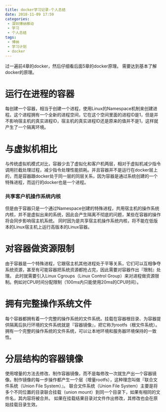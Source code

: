 ```yaml
---
title: docker学习记录-个人总结
date: 2018-11-09 17:59
categories:
 - 深圳博纳移动
 - 学习
 - 个人总结
tags: 
 - 博纳
 - 学习计划
 - docker
---
```


过一遍前4章的docker，然后仔细看后面5章的docker原理。
需要达到基本了解docker的原理。
# 运行在进程的容器
每创建一个容器，相当于创建一个进程，使用Linux的Namespace机制来创建进程。这个进程拥有一个全新的进程空间，它在这个空间里面的进程ID是1，但是并不影响宿主机的真实进程ID，宿主机的真实进程ID还是原来的值并不是1，这样就产生了一个隔离环境。
# 与虚拟机相比
与传统虚拟机模式对比，容器少去了虚拟化和客户机两层，相对于虚拟机减少指令调用拦截处理过程，减少指令处理性能损耗。并且容器并不是运行在docker层上的，而是容器跟docker处于同一层的同层关系，因为容器是通过系统创建的一个特殊进程，而运行的docker也是一个进程。
### 共享客户机操作系统内核
但是由于容器只是一个通过Namespace创建的特殊进程，共用宿主机的操作系统内核，并不是虚拟出来的系统，因此会产生隔离不彻底的问题，某些在容器的操作将会同步影响宿主机系统。
同时因为是共享宿主机操作系统内核，将不能在低版本的Linux宿主机上运行高版本的Linux容器。
# 对容器做资源限制
由于容器是一个特殊进程，它跟宿主机其他进程处于平等关系，它们可以互相争夺系统资源，甚至有可能容器把系统资源都抢占完，因此需要对容器作出『限制』处理。
此时就需要引入Linux Cgroups（Linux Control Group）来对进程做资源限制。例如对CPU时间分配限制（100ms内只能使用20ms的CPU时间）。
# 拥有完整操作系统文件
每个容器都拥有着一个完整的操作系统的文件系统。挂载在容器根目录、为容器提供隔离后执行环境的文件系统就是『容器镜像』，把它称为rootfs（根文件系统）。拥有一个完整的操作系统的文件系统，可以让本地环境和服务器环境保持的一致性。
# 分层结构的容器镜像
使用增量的方法去修改、制作容器镜像，而不是每修改一次就生产出一个容器镜像。制作镜像的每一步操作都产生一个层（增量rootfs），这种理念叫做『联合文件系统（Union File System）』。
联合文件系统（Union File System）主要是将多个不同位置的目录联合挂载（union mount）到同一个目录下，如果有相同的文件名，其内容将被合并。
如果在挂载结果目录对文件作出修改，其修改也会在原始挂载目录生效。






